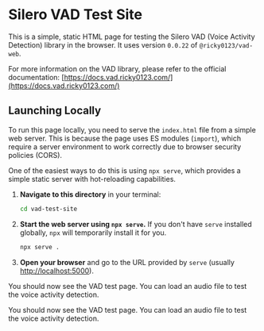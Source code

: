 # Silero VAD Test Site

This is a simple, static HTML page for testing the Silero VAD (Voice Activity Detection) library in the browser. It uses version `0.0.22` of `@ricky0123/vad-web`.

For more information on the VAD library, please refer to the official documentation: [https://docs.vad.ricky0123.com/](https://docs.vad.ricky0123.com/)

## Launching Locally

To run this page locally, you need to serve the `index.html` file from a simple web server. This is because the page uses ES modules (`import`), which require a server environment to work correctly due to browser security policies (CORS).

One of the easiest ways to do this is using `npx serve`, which provides a simple static server with hot-reloading capabilities.

1. **Navigate to this directory** in your terminal:

    ```bash
    cd vad-test-site
    ```

2. **Start the web server using `npx serve`.** If you don't have `serve` installed globally, `npx` will temporarily install it for you.

    ```bash
    npx serve .
    ```

3. **Open your browser** and go to the URL provided by `serve` (usually [http://localhost:5000](http://localhost:5000)).

You should now see the VAD test page. You can load an audio file to test the voice activity detection.

You should now see the VAD test page. You can load an audio file to test the voice activity detection.
